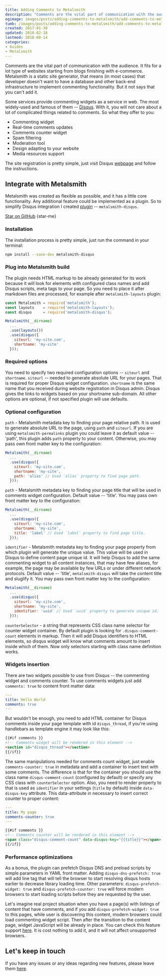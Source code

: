 ```yaml
---
title: Adding Comments to Metalsmith
description: "Comments are the vital part of communication with the audience. It fits for a lot type of websites starting from blogs finishing with e-commerce. Metalsmith is a static site generator, that means that developer doesn't want to have a database and other back-end infrastructure to implement commenting functionality."
ogimage: images/posts/adding-comments-to-metalsmith/add-comments-to-metalsmith-project-og.jpg
tumb: /images/posts/adding-comments-to-metalsmith/add-comments-to-metalsmith-project
created: 2017-01-30
updated: 2018-02-18
lastmod: 2018-08-14
categories:
- Guides
- Metalsmith
---
```


Comments are the vital part of communication with the audience. It fits for a lot type of websites starting from blogs finishing with e-commerce. Metalsmith is a static site generator, that means (in most cases) that developer doesn't want to have a database and other back-end infrastructure to implement commenting functionality. But it not says that you can't add it.

Some services provide commenting widgets as a service in web. The most widely-used and famous of them -- [Disqus](https://disqus.com/). With it, you will not care about a lot of complicated things related to comments. So what they offer to you:
- Commenting widget
- Real-time comments updates
- Comments counter widget
- Spam filtering
- Moderation tool
- Design adapting to your website
- Media resources support

The site registration is pretty simple, just visit Disqus [webpage](https://disqus.com/profile/signup/intent/) and follow the instructions.

## Integrate with Metalsmith
Metalsmith was created as flexible as possible, and it has a little core functionality. Any additional feature could be implemented as a plugin. So to simplify Disqus integration I created [plugin](https://github.com/vitaliy-bobrov/metalsmith-disqus) -- `metalsmith-disqus`.

[Star on GitHub](https://github.com/vitaliy-bobrov/metalsmith-disqus)
{star-me}

### Installation
The installation process is pretty simple, just run the command in your terminal:

```bash
npm install --save-dev metalsmith-disqus
```
### Plug into Metalsmith build
The plugin needs HTML markup to be already generated for its work because it will look for elements with configured class names and add Disqus scripts, meta tags to your page. So you need to place it after markdown files are processed, for example after `metalsmith-layouts` plugin:

```js
const Metalsmith = require('metalsmith');
const layouts    = require('metalsmith-layouts');
const disqus     = require('metalsmith-disqus');

Metalsmith(__dirname)
  ...
  .use(layouts())
  .use(disqus({
    siteurl: 'my-site.com',
    shortname: 'my-site'
  }));
```

### Required options
You need to specify two required configuration options -- `siteurl` and `shortname`. `siteurl` -- needed to generate absolute URL for your pages. That is required for proper Disqus widget configuration. `shortname` is the same name that you received during website registration in Disqus admin. Disqus gives the links to widgets based on your shortname sub-domain. All other options are optional, if not specified plugin will use defaults.

### Optional configuration
`path` - Metalsmith metadata key to finding your page relative path. It is used to generate absolute URL to the page, using `path` and `siteurl`. If you are using `metalsmith-permalinks` plugin you could leave it as default value -- 'path', this plugin adds `path` property to your content. Otherwise, you may pass own front matter key to the configuration:

```js
Metalsmith(__dirname)
  ...
  .use(disqus({
    siteurl: 'my-site.com',
    shortname: 'my-site',
    path: 'alias' // Used `alias` property to find page path.
  }));
```

`path` - Metalsmith metadata key to finding your page title that will be used in comments widget configuration. Default value -- 'title'. You may pass own front matter key to the configuration:

```js
Metalsmith(__dirname)
  ...
  .use(disqus({
    siteurl: 'my-site.com',
    shortname: 'my-site',
    title: 'label' // Used `label` property to find page title.
  }));
```

`identifier` - Metalsmith metadata key to finding your page property from which plugin will generate the unique value. This value will be used in Disqus to define content page unique id. It will help Disqus to add the same commenting widget to all content instances, that may have few aliases, for example, the page may be available by few URLs or under different network protocols. Default value -- 'title', `metalsmith-disqus` will take the content title and sluglify it. You may pass own front matter key to the configuration:

```js
Metalsmith(__dirname)
  ...
  .use(disqus({
    siteurl: 'my-site.com',
    shortname: 'my-site',
    identifier: 'uuid' // Used `uuid` property to generate unique id.
  }));
```

`counterSelector` - a string that represents CSS class name selector for counter widget container. By default plugin is looking for `.disqus-comment-count` elements in markup. Then it will add Disqus identifiers to HTML elements, so disqus widget will know what comments amount to insert inside which of them. Now only selectors starting with class name definition works.

### Widgets insertion

There are two widgets possible to use from Disqus -- the commenting widget and comments counter. To use comments widgets just add `comments: true` to content front matter data:

```yaml
---
title: Hello World
comments: true
---
```

But wouldn't be enough, you need to add HTML container for Disqus comments inside your page template with id `disqus_thread`, if you're using handlebars as template engine it may look like this:

```html
{{#if comments }}
<!-- Comments widget will be rendered in this element -->
<section id="disqus_thread"></section>
{{/if}}
```

The same manipulations needed for comments count widget, just enable `comments-counter: true` in metadata and add a container to insert text with some comments. The difference is that for the container you should use the class name `disqus-comment-count` (configured by default) or specify any CSS class with `counterSelector` option. Also, you need to render property to that is used as `identifier` in your settings (`title` by default) inside `data-disqus-key` attribute. This data-attribute in necessary to insert correct counter to proper content:

```yaml
---
title: My page
comments-counter: true
---
```

```html
{{#if comments }}
<!-- Comments counter will be rendered in this element -->
<span class="disqus-comment-count" data-disqus-key="{{title}}"></span>
{{/if}}
```

### Performance optimizations
As a bonus, the plugin can prefetch Disqus DNS and preload scripts by simple parameters in YAML front matter. Adding `disqus-dns-prefetch: true` will add line tag that will tell the browser to start resolving disqus hosts earlier to decrease library loading time. Other parameters: `disqus-prefetch-widget: true` and `disqus-prefetch-counter: true` will force modern browsers to start loading scripts before they are requested by the user.

Let's imagine real project situation when you have a page(s) with listings of content that have comments, and if you add `disqus-prefetch-widget: true` to this pages, while user is discovering this content, modern browsers could load commenting widget script. Then after the transition to the content page, widget JavaScript will be already in place. You can check this feature support [here](http://caniuse.com/#feat=link-rel-prefetch). It is cost nothing to add it, and it will not affect unsupported browsers.

## Let's keep in touch
If you have any issues or any ideas regarding new features, please leave them [here](https://github.com/vitaliy-bobrov/metalsmith-disqus/issues).
